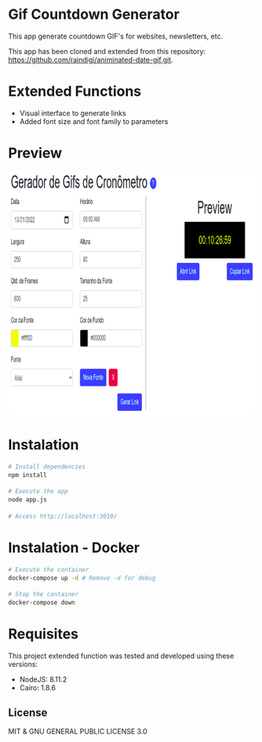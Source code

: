 # Gif Countdown Generator
This app generate countdown GIF's for websites, newsletters, etc.

This app has been cloned and extended from this repository: https://github.com/raindigi/animinated-date-gif.git.

# Extended Functions
- Visual interface to generate links
- Added font size and font family to parameters

# Preview
<img width="750" height="500" src="https://github.com/CaioAFA/node-countdown-gif-generator/blob/master/app-preview.png?raw=true">

# Instalation
```bash
# Install dependencies
npm install

# Execute the app
node app.js

# Access http://localhost:3010/
```

# Instalation - Docker
```bash
# Execute the container
docker-compose up -d # Remove -d for debug

# Stop the container
docker-compose down
```

# Requisites
This project extended function was tested and developed using these versions:

- NodeJS: 8.11.2
- Cairo: 1.8.6
            
## License

MIT & GNU GENERAL PUBLIC LICENSE 3.0
